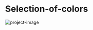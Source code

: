 # Selection-of-colors
![project-image](https://s120vlx.storage.yandex.net/rdisk/08e33813ac9e16b125bdad509198ff6e8da45457f167ede991c5b46a8b211f4a/643d920d/Qfv4YOjD7CbxaLs2BtqjvlDVnDL6AqUtC_xI3bXnquY1ltQbYTy8_grGwprty0BlaOQePScydmouT7MsZNwD9w==?uid=1758363702&filename=selection-of-colors.png&disposition=inline&hash=&limit=0&content_type=image%2Fpng&owner_uid=1758363702&fsize=706738&hid=91e481c2fa8c9f0ee25aa8368290d65f&media_type=image&tknv=v2&etag=207c3d55ad1e6985a208e24767e3b0dd&rtoken=sdCUEShy0xmc&force_default=yes&ycrid=na-3faa64ab4902fa824ca28f803ff1992d-downloader19f&ts=5f98c7dcedd40&s=651c4e73b753c2170ab657dbe63fd5c4dc62e7aa26bd69ba192202b43a2234d8&pb=U2FsdGVkX19Cc9D7Lk1_4rkHhns8ZermXxPXwVfkjILhX5Kd1vNUYdye1Skr0fZg3UM3L5P9spEbtoQvE8mS8j7fiB3b4fK7NPi74SPFR-s)

